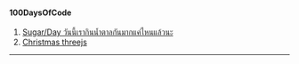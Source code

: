 #### 100DaysOfCode
1. [Sugar/Day วันนี้เรากินน้ำตาลกันมากแค่ไหนแล้วนะ](https://github.com/zirinya/sugar-day)
2. [Christmas threejs](https://github.com/zirinya/merry-x-mas)
   


___
 
